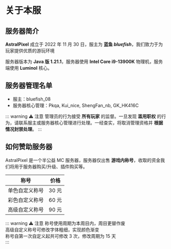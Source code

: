 # 关于本服

## 服务器简介

**AstralPixel** 成立于 2022 年 11 月 30 日，服主为 **蓝鱼 *bluefish***，我们致力于为玩家提供优质的游玩环境

服务器版本为 **Java 版 1.21.1**，服务器使用 **Intel Core i9-13900K** 物理机，服务端使用 **Luminol** 核心。

## 服务器管理名单

- 服主：bluefish_08
- 服务器核心管理：Pkqa, Kui_nice, ShengFan_nb, GK_HK416C

::: warning :warning: 注意
管理员的行为接受 **所有玩家** 的监督。一旦发现 **滥用职权** 的行为，请联系服主或服务器核心管理进行处理。一经查实，将取消管理资格并 **根据情况封禁处理**。
:::

## 如何赞助服务器

AstralPixel 是一个半公益 MC 服务器，服务器仅出售 **游戏内称号**，收取的资金我们将用于服务器购买/升级、插件购买等。

| 称号           | 价格  |
| -------------- | ----- |
| 单色自定义称号 | 30 元 |
| 彩色自定义称号 | 60 元 |
| 高级自定义称号 | 90 元 |

::: warning :warning: 注意
称号使用周期为本周目内，周目更替作废<br>
高级自定义称号可修改字体粗细，实现颜色渐变<br>
称号自第一次自定义起共可修改 3 次，修改周期为 15 天<br>
:::
